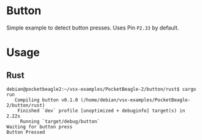 # Button

Simple example to detect button presses. Uses Pin `P2.33` by default.

# Usage

## Rust

```console
debian@pocketbeagle2:~/vsx-examples/PocketBeagle-2/button/rust$ cargo run
   Compiling button v0.1.0 (/home/debian/vsx-examples/PocketBeagle-2/button/rust)
    Finished `dev` profile [unoptimized + debuginfo] target(s) in 2.22s
     Running `target/debug/button`
Waiting for button press
Button Pressed
```

